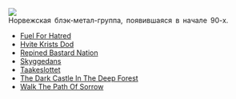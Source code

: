 ![](/songs/stu/Satyricon/satyricon.jpg)  
Норвежская блэк-метал-группа, появившаяся в начале 90-х.

* [Fuel For Hatred](/songs/stu/Satyricon/Fuel%20For%20Hatred)
* [Hvite Krists Dod](/songs/stu/Satyricon/Hvite%20Krists%20Dod)
* [Repined Bastard Nation](/songs/stu/Satyricon/Repined%20Bastard%20Nation)
* [Skyggedans](/songs/stu/Satyricon/Skyggedans)
* [Taakeslottet](/songs/stu/Satyricon/Taakeslottet)
* [The Dark Castle In The Deep Forest](/songs/stu/Satyricon/The%20Dark%20Castle%20In%20The%20Deep%20Forest)
* [Walk The Path Of Sorrow](/songs/stu/Satyricon/Walk%20The%20Path%20Of%20Sorrow)